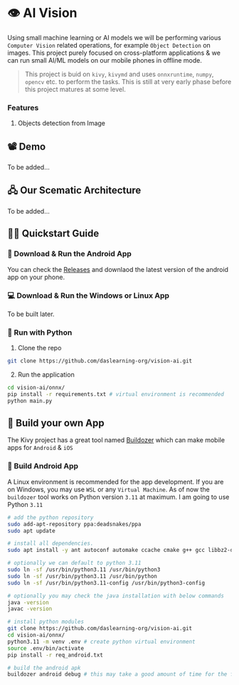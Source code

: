 # 👁️ AI Vision
Using small machine learning or AI models we will be performing various `Computer Vision` related operations, for example `Object Detection` on images. This project purely focused on cross-platform applications & we can run small AI/ML models on our mobile phones in offline mode.

> This project is buid on `kivy`, `kivymd` and uses `onnxruntime`, `numpy`, `opencv` etc. to perform the tasks. This is still at very early phase before this project matures at some level.

### Features
1. Objects detection from Image

## 📽️ Demo
To be added...

## 🖧 Our Scematic Architecture
To be added...

## 🧑‍💻 Quickstart Guide

### 📱 Download & Run the Android App
You can check the [Releases](https://github.com/daslearning-org/vision-ai/tags) and downlaod the latest version of the android app on your phone.

### 💻 Download & Run the Windows or Linux App
To be built later.

### 🐍 Run with Python

1. Clone the repo
```bash
git clone https://github.com/daslearning-org/vision-ai.git
```

2. Run the application
```bash
cd vision-ai/onnx/
pip install -r requirements.txt # virtual environment is recommended
python main.py
```

## 🦾 Build your own App
The Kivy project has a great tool named [Buildozer](https://buildozer.readthedocs.io/en/latest/) which can make mobile apps for `Android` & `iOS`

### 📱 Build Android App
A Linux environment is recommended for the app development. If you are on Windows, you may use `WSL` or any `Virtual Machine`. As of now the `buildozer` tool works on Python version `3.11` at maximum. I am going to use Python `3.11`

```bash
# add the python repository
sudo add-apt-repository ppa:deadsnakes/ppa
sudo apt update

# install all dependencies.
sudo apt install -y ant autoconf automake ccache cmake g++ gcc libbz2-dev libffi-dev libltdl-dev libtool libssl-dev lbzip2 make ninja-build openjdk-17-jdk patch patchelf pkg-config protobuf-compiler python3.11 python3.11-venv python3.11-dev

# optionally we can default to python 3.11
sudo ln -sf /usr/bin/python3.11 /usr/bin/python3
sudo ln -sf /usr/bin/python3.11 /usr/bin/python
sudo ln -sf /usr/bin/python3.11-config /usr/bin/python3-config

# optionally you may check the java installation with below commands
java -version
javac -version

# install python modules
git clone https://github.com/daslearning-org/vision-ai.git
cd vision-ai/onnx/
python3.11 -m venv .env # create python virtual environment
source .env/bin/activate
pip install -r req_android.txt

# build the android apk
buildozer android debug # this may take a good amount of time for the first time & will generate the apk in the bin directory
```
